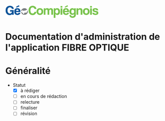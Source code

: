 ![picto](img/Logo_web-GeoCompiegnois.png)

# Documentation d'administration de l'application FIBRE OPTIQUE #

# Généralité

* Statut
  - [x] à rédiger
  - [ ] en cours de rédaction
  - [ ] relecture
  - [ ] finaliser
  - [ ] révision
